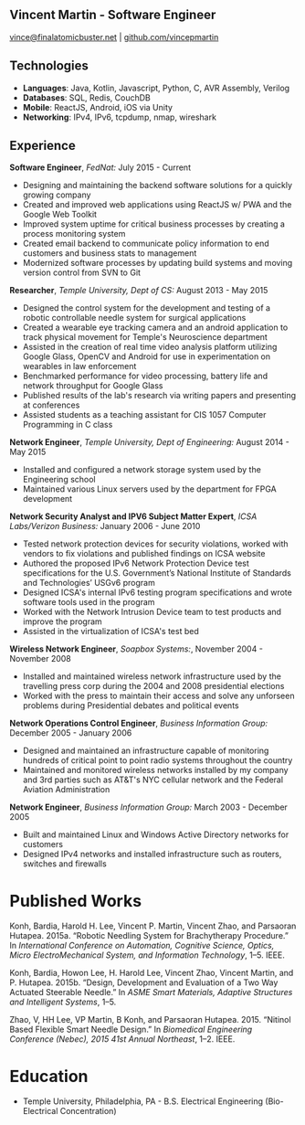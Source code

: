 Vincent Martin - Software Engineer 
---------------
vince@finalatomicbuster.net | [github.com/vincepmartin](http://github.com/vincepmartin)

Technologies
---------------
* **Languages**: Java, Kotlin, Javascript, Python, C, AVR Assembly, Verilog
* **Databases**: SQL, Redis, CouchDB
* **Mobile**: ReactJS, Android, iOS via Unity
* **Networking**: IPv4, IPv6, tcpdump, nmap, wireshark

Experience
----------
**Software Engineer**, *FedNat:* July 2015 - Current
* Designing and maintaining the backend software solutions for a quickly growing company
* Created and improved web applications using ReactJS w/ PWA and the Google Web Toolkit
* Improved system uptime for critical business processes by creating a process monitoring system
* Created email backend to communicate policy information to end customers and business stats to management
* Modernized software processes by updating build systems and moving version control from SVN to Git

**Researcher**, *Temple University, Dept of CS:* August 2013 - May 2015
* Designed the control system for the development and testing of a robotic controllable needle system for surgical applications
* Created a wearable eye tracking camera and an android application to track physical movement for Temple's Neuroscience department
* Assisted in the creation of real time video analysis platform utilizing Google Glass, OpenCV and Android for use in experimentation on wearables in law enforcement
* Benchmarked performance for video processing, battery life and network throughput for Google Glass
* Published results of the lab's research via writing papers and presenting at conferences
* Assisted students as a teaching assistant for CIS 1057 Computer Programming in C class

**Network Engineer**, *Temple University, Dept of Engineering:* August 2014 - May 2015
* Installed and configured a network storage system used by the Engineering school
* Maintained various Linux servers used by the department for FPGA development

**Network Security Analyst and IPV6 Subject Matter Expert**, *ICSA Labs/Verizon Business:* January 2006 - June 2010
* Tested network protection devices for security violations, worked with vendors to fix violations and published findings on ICSA website
* Authored the proposed IPv6 Network Protection Device test specifications for the U.S. Government’s National Institute of Standards and Technologies’ USGv6 program
* Designed ICSA's internal IPv6 testing program specifications and wrote software tools used in the program
* Worked with the Network Intrusion Device team to test products and improve the program 
* Assisted in the virtualization of ICSA's test bed

**Wireless Network Engineer**, *Soapbox Systems:*, November 2004 - November 2008
* Installed and maintained wireless network infrastructure used by the travelling press corp during the 2004 and 2008 presidential elections
* Worked with the press to maintain their access and solve any unforseen problems during Presidential debates and political events

**Network Operations Control Engineer**, *Business Information Group:* December 2005 - January 2006
* Designed and maintained an infrastructure capable of monitoring hundreds of critical point to point radio systems throughout the country
* Maintained and monitored wireless networks installed by my company and 3rd parties such as AT&T's NYC cellular network and the Federal Aviation Administration

**Network Engineer**, *Business Information Group:* March 2003 - December 2005
* Built and maintained Linux and Windows Active Directory networks for customers
* Designed IPv4 networks and installed infrastructure such as routers, switches and firewalls

Published Works
=========
Konh, Bardia, Harold H. Lee, Vincent P. Martin, Vincent Zhao, and Parsaoran Hutapea. 2015a. “Robotic Needling System for Brachytherapy Procedure.” In _International Conference on Automation, Cognitive Science, Optics, Micro ElectroMechanical System, and Information Technology_, 1–5\. IEEE.

Konh, Bardia, Howon Lee, H. Harold Lee, Vincent Zhao, Vincent Martin, and P. Hutapea. 2015b. “Design, Development and Evaluation of a Two Way Actuated Steerable Needle.” In _ASME Smart Materials, Adaptive Structures and Intelligent Systems_, 1–5.

Zhao, V, HH Lee, VP Martin, B Konh, and Parsaoran Hutapea. 2015\. “Nitinol Based Flexible Smart Needle Design.” In _Biomedical Engineering Conference (Nebec), 2015 41st Annual Northeast_, 1–2\. IEEE.

Education
=========
* Temple University, Philadelphia, PA - B.S. Electrical Engineering (Bio-Electrical Concentration)